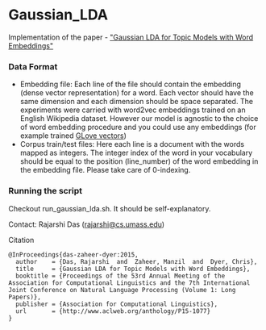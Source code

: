 # Gaussian_LDA
Implementation of the paper - <a href="http://rajarshd.github.io/papers/acl2015.pdf">"Gaussian LDA for Topic Models with Word Embeddings"</a>

### Data Format

* Embedding file: Each line of the file should contain the embedding (dense vector representation) for a word. Each vector should have the same dimension and each dimension should be space separated. The experiments were carried with word2vec embeddings trained on an English Wikipedia dataset. However our model is agnostic to the choice of word embedding procedure and you could use any embeddings (for example trained <a href="http://nlp.stanford.edu/projects/glove/">GLove vectors</a>)
* Corpus train/test files: Here each line is a document with the words mapped as integers. The integer index of the word in your vocabulary should be equal to the position (line_number) of the word embedding in the embedding file. Please take care of 0-indexing.


### Running the script
Checkout run_gaussian_lda.sh. It should be self-explanatory.

Contact: Rajarshi Das (rajarshi@cs.umass.edu)

Citation
```
@InProceedings{das-zaheer-dyer:2015,
  author    = {Das, Rajarshi  and  Zaheer, Manzil  and  Dyer, Chris},
  title     = {Gaussian LDA for Topic Models with Word Embeddings},
  booktitle = {Proceedings of the 53rd Annual Meeting of the Association for Computational Linguistics and the 7th International Joint Conference on Natural Language Processing (Volume 1: Long Papers)},
  publisher = {Association for Computational Linguistics},
  url       = {http://www.aclweb.org/anthology/P15-1077}
}
```





